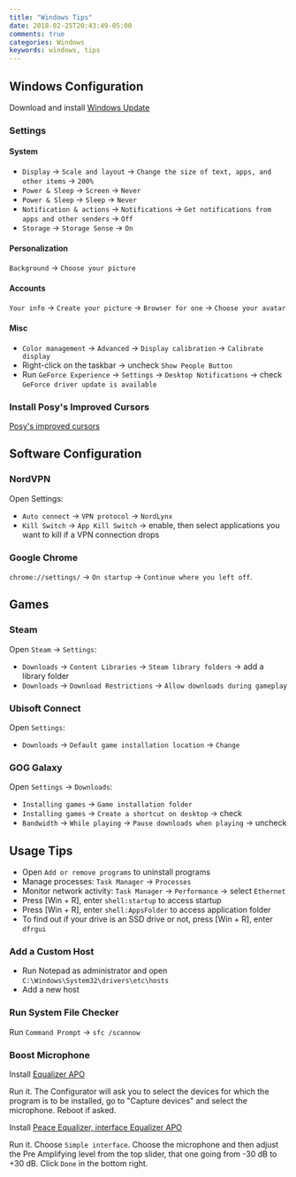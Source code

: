 ```yaml
---
title: "Windows Tips"
date: 2018-02-25T20:43:49-05:00
comments: true
categories: Windows
keywords: windows, tips
---
```


## Windows Configuration

Download and install [Windows Update](https://www.microsoft.com/en-us/software-download/windows10/)

### Settings

#### System

- `Display` → `Scale and layout` → `Change the size of text, apps, and other items` → `200%`
- `Power & Sleep` → `Screen` → `Never`
- `Power & Sleep` → `Sleep` → `Never`
- `Notification & actions` → `Notifications` → `Get notifications from apps and other senders` → `Off`
- `Storage` → `Storage Sense` → `On`

#### Personalization

`Background` → `Choose your picture`

#### Accounts

`Your info` → `Create your picture` → `Browser for one` → `Choose your avatar`

#### Misc

- `Color management` → `Advanced` → `Display calibration` → `Calibrate display`
- Right-click on the taskbar → uncheck `Show People Button`
- Run `GeForce Experience` → `Settings` → `Desktop Notifications` → check `GeForce driver update is available`

### Install Posy's Improved Cursors

[Posy's improved cursors](http://www.michieldb.nl/other/cursors/)

## Software Configuration

### NordVPN

Open Settings:

- `Auto connect` → `VPN protocol` → `NordLynx`
- `Kill Switch` → `App Kill Switch` → enable, then select applications you want to kill if a VPN connection drops

### Google Chrome

`chrome://settings/` → `On startup` → `Continue where you left off`.

## Games

### Steam

Open `Steam` → `Settings`:

- `Downloads` → `Content Libraries` → `Steam library folders` → add a library folder
- `Downloads` → `Download Restrictions` → `Allow downloads during gameplay`

### Ubisoft Connect

Open `Settings`:

- `Downloads` → `Default game installation location` → `Change`

### GOG Galaxy

Open `Settings` → `Downloads`:

- `Installing games` → `Game installation folder`
- `Installing games` → `Create a shortcut on desktop` → check
- `Bandwidth` → `While playing` → `Pause downloads when playing` → uncheck

## Usage Tips

- Open `Add or remove programs` to uninstall programs
- Manage processes: `Task Manager` → `Processes`
- Monitor network activity: `Task Manager` → `Performance` → select `Ethernet`
- Press [Win + R], enter `shell:startup` to access startup
- Press [Win + R], enter `shell:AppsFolder` to access application folder
- To find out if your drive is an SSD drive or not, press [Win + R], enter `dfrgui`

### Add a Custom Host

- Run Notepad as administrator and open `C:\Windows\System32\drivers\etc\hosts`
- Add a new host

### Run System File Checker

Run `Command Prompt` → `sfc /scannow`

### Boost Microphone

Install [Equalizer APO](https://sourceforge.net/projects/equalizerapo/)

Run it. The Configurator will ask you to select the devices for which the program is to be installed, go to "Capture devices" and select the microphone. Reboot if asked.

Install [Peace Equalizer, interface Equalizer APO](https://sourceforge.net/projects/peace-equalizer-apo-extension/)

Run it. Choose `Simple interface`. Choose the microphone and then adjust the Pre Amplifying level from the top slider, that one going from -30 dB to +30 dB. Click `Done` in the bottom right.
